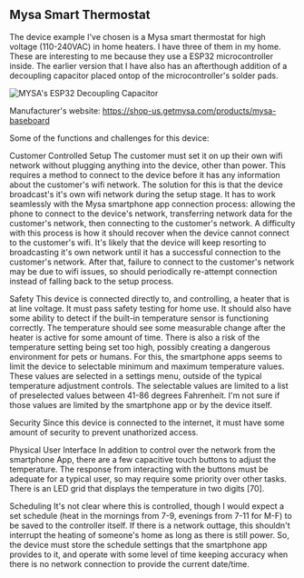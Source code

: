 ## Mysa Smart Thermostat

The device example I've chosen is a Mysa smart thermostat for high voltage (110-240VAC) in home heaters. I have three of them in my home. These are interesting to me because they use a ESP32 microcontroller inside. The earlier version that I have also has an afterthough addition of a decoupling capacitor placed ontop of the microcontroller's solder pads.

![MYSA's ESP32 Decoupling Capacitor](/images/mysa_esp32.jpg)

Manufacturer's website: https://shop-us.getmysa.com/products/mysa-baseboard

Some of the functions and challenges for this device:

Customer Controlled Setup
The customer must set it on up their own wifi network without plugging anything into the device, other than power. This requires a method to connect to the device before it has any information about the customer's wifi network. The solution for this is that the device broadcast's it's own wifi network during the setup stage. It has to work seamlessly with the Mysa smartphone app connection process: allowing the phone to connect to the device's network, transferring network data for the customer's network, then connecting to the customer's network. A difficulty with this process is how it should recover when the device cannot connect to the customer's wifi. It's likely that the device will keep resorting to broadcasting it's own network until it has a successful connection to the customer's network. After that, failure to connect to the customer's network may be due to wifi issues, so should periodically re-attempt connection instead of falling back to the setup process.

Safety
This device is connected directly to, and controlling, a heater that is at line voltage. It must pass safety testing for home use. It should also have some ability to detect if the built-in temperature sensor is functioning correctly. The temperature should see some measurable change after the heater is active for some amount of time. There is also a risk of the temperature setting being set too high, possibly creating a dangerous environment for pets or humans. For this, the smartphone apps seems to limit the device to selectable minimum and maximum temperature values. These values are selected in a settings menu, outside of the typical temperature adjustment controls. The selectable values are limited to a list of preselected values between 41-86 degrees Fahrenheit. I'm not sure if those values are limited by the smartphone app or by the device itself.

Security
Since this device is connected to the internet, it must have some amount of security to prevent unathorized access. 

Physical User Interface
In addition to control over the network from the smartphone App, there are a few capacitive touch buttons to adjust the temperature. The response from interacting with the buttons must be adequate for a typical user, so may require some priority over other tasks. There is an LED grid that displays the temperature in two digits [70]. 

Scheduling
It's not clear where this is controlled, though I would expect a set schedule (heat in the mornings from 7-9, evenings from 7-11 for M-F) to be saved to the controller itself. If there is a network outtage, this shouldn't interrupt the heating of someone's home as long as there is still power. So, the device must store the schedule settings that the smartphone app provides to it, and operate with some level of time keeping accuracy when there is no network connection to provide the current date/time.
